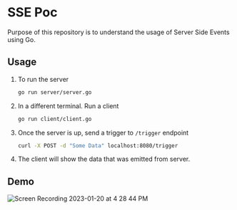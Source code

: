 # SSE Poc

Purpose of this repository is to understand the usage of Server Side Events using Go.

## Usage

1. To run the server
   ```bash
   go run server/server.go
   ```

2. In a different terminal. Run a client
   ```bash
   go run client/client.go
   ```

3. Once the server is up, send a trigger to `/trigger` endpoint
   ```bash
   curl -X POST -d "Some Data" localhost:8080/trigger
   ```

4. The client will show the data that was emitted from server.


## Demo

![Screen Recording 2023-01-20 at 4 28 44 PM](https://user-images.githubusercontent.com/122530514/213681617-a7eccbcc-a271-480f-8a59-961e86bc62fe.gif)
